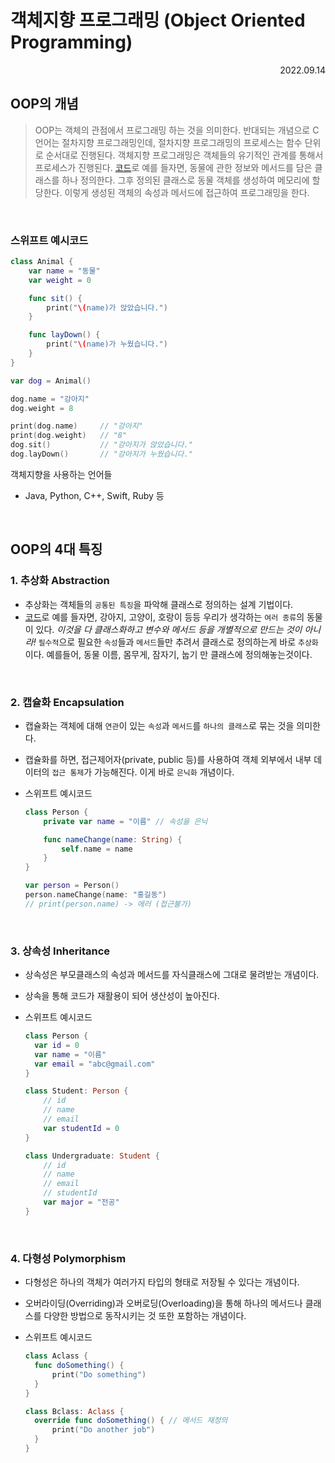 # 객체지향 프로그래밍 (Object Oriented Programming)

<div align="right">2022.09.14</div>

## OOP의 개념

> OOP는 객체의 관점에서 프로그래밍 하는 것을 의미한다. 반대되는 개념으로 C언어는 절차지향 프로그래밍인데, 절차지향 프로그래밍의 프로세스는 함수 단위로 순서대로 진행된다. 객체지향 프로그래밍은 객체들의 유기적인 관계를 통해서 프로세스가 진행된다. [코드](#스위프트-예시코드)로 예를 들자면, 동물에 관한 정보와 메서드를 담은 클래스를 하나 정의한다. 그후 정의된 클래스로 동물 객체를 생성하여 메모리에 할당한다. 이렇게 생성된 객체의 속성과 메서드에 접근하여 프로그래밍을 한다.

<br/>

### 스위프트 예시코드

```Swift
class Animal {
    var name = "동물"
    var weight = 0

    func sit() {
        print("\(name)가 앉았습니다.")
    }

    func layDown() {
        print("\(name)가 누웠습니다.")
    }
}

var dog = Animal()

dog.name = "강아지"
dog.weight = 8

print(dog.name)     // "강아지"
print(dog.weight)   // "8"
dog.sit()           // "강아지가 앉았습니다."
dog.layDown()       // "강아지가 누웠습니다."
```

객체지향을 사용하는 언어들

- Java, Python, C++, Swift, Ruby 등

<br/>

## OOP의 4대 특징

### 1. 추상화 Abstraction

- 추상화는 객체들의 `공통된 특징`을 파악해 클래스로 정의하는 설계 기법이다.
  <br/>
- [코드](#스위프트-예시코드)로 예를 들자면, 강아지, 고양이, 호랑이 등등 우리가 생각하는 `여러 종류`의 동물이 있다. _이것을 다 클래스화하고 변수와 메서드 등을 개별적으로 만드는 것이 아니라!_ `필수적`으로 필요한 `속성`들과 `메서드`들만 추려서 클래스로 정의하는게 바로 `추상화`이다. 예를들어, 동물 이름, 몸무게, 잠자기, 눕기 만 클래스에 정의해놓는것이다.

<br/>

### 2. 캡슐화 Encapsulation

- 캡슐화는 객체에 대해 `연관`이 있는 `속성`과 `메서드`를 `하나의 클래스`로 묶는 것을 의미한다.
  <br/>
- 캡슐화를 하면, 접근제어자(private, public 등)를 사용하여 객체 외부에서 내부 데이터의 `접근 통제`가 가능해진다. 이게 바로 `은닉화` 개념이다.

- 스위프트 예시코드

  ```Swift
  class Person {
      private var name = "이름" // 속성을 은닉

      func nameChange(name: String) {
          self.name = name
      }
  }

  var person = Person()
  person.nameChange(name: "홍길동")
  // print(person.name) -> 에러 (접근불가)
  ```

  <br/>

### 3. 상속성 Inheritance

- 상속성은 부모클래스의 속성과 메서드를 자식클래스에 그대로 물려받는 개념이다.
  <br/>
- 상속을 통해 코드가 재활용이 되어 생산성이 높아진다.

- 스위프트 예시코드

  ```Swift
  class Person {
    var id = 0
    var name = "이름"
    var email = "abc@gmail.com"
  }

  class Student: Person {
      // id
      // name
      // email
      var studentId = 0
  }

  class Undergraduate: Student {
      // id
      // name
      // email
      // studentId
      var major = "전공"
  }
  ```

  <br/>

### 4. 다형성 Polymorphism

- 다형성은 하나의 객체가 여러가지 타입의 형태로 저장될 수 있다는 개념이다.
  <br/>
- 오버라이딩(Overriding)과 오버로딩(Overloading)을 통해 하나의 메서드나 클래스를 다양한 방법으로 동작시키는 것 또한 포함하는 개념이다.

- 스위프트 예시코드

  ```Swift
  class Aclass {
    func doSomething() {
        print("Do something")
    }
  }

  class Bclass: Aclass {
    override func doSomething() { // 메서드 재정의
        print("Do another job")
    }
  }
  ```
